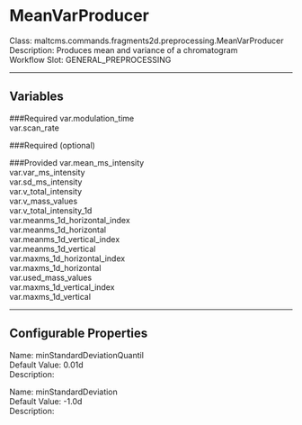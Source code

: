 # MeanVarProducer
Class: maltcms.commands.fragments2d.preprocessing.MeanVarProducer  
Description: Produces mean and variance of a chromatogram  
Workflow Slot: GENERAL_PREPROCESSING  

---

## Variables
###Required
var.modulation_time  
var.scan_rate  

###Required (optional)

###Provided
var.mean_ms_intensity  
var.var_ms_intensity  
var.sd_ms_intensity  
var.v_total_intensity  
var.v_mass_values  
var.v_total_intensity_1d  
var.meanms_1d_horizontal_index  
var.meanms_1d_horizontal  
var.meanms_1d_vertical_index  
var.meanms_1d_vertical  
var.maxms_1d_horizontal_index  
var.maxms_1d_horizontal  
var.used_mass_values  
var.maxms_1d_vertical_index  
var.maxms_1d_vertical  


---

## Configurable Properties
Name: minStandardDeviationQuantil  
Default Value: 0.01d  
Description:   
  
Name: minStandardDeviation  
Default Value: -1.0d  
Description:   
  

